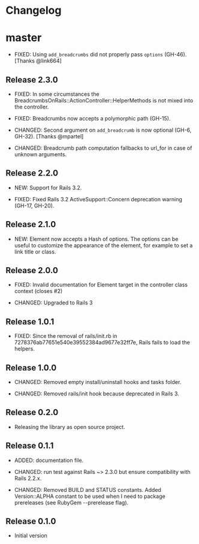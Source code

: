 # Changelog

# master

- FIXED: Using `add_breadcrumbs` did not properly pass `options` (GH-46). [Thanks @link664]


## Release 2.3.0

* FIXED: In some circumstances the BreadcrumbsOnRails::ActionController::HelperMethods is not mixed into the controller.

* FIXED: Breadcrumbs now accepts a polymorphic path (GH-15).

* CHANGED: Second argument on `add_breadcrumb` is now optional (GH-6, GH-32). [Thanks @mpartel]

* CHANGED: Breadcrumb path computation fallbacks to url_for in case of unknown arguments.


## Release 2.2.0

* NEW: Support for Rails 3.2.

* FIXED: Fixed Rails 3.2 ActiveSupport::Concern deprecation warning (GH-17, GH-20).


## Release 2.1.0

* NEW: Element now accepts a Hash of options. The options can be useful to customize the appearance of the element, for example to set a link title or class.


## Release 2.0.0

* FIXED: Invalid documentation for Element target in the controller class context (closes #2)

* CHANGED: Upgraded to Rails 3


## Release 1.0.1

* FIXED: Since the removal of rails/init.rb in 7278376ab77651e540e39552384ad9677e32ff7e, Rails fails to load the helpers.


## Release 1.0.0

* CHANGED: Removed empty install/uninstall hooks and tasks folder.

* CHANGED: Removed rails/init hook because deprecated in Rails 3.


## Release 0.2.0

* Releasing the library as open source project.

## Release 0.1.1


* ADDED: documentation file.

* CHANGED: run test against Rails ~> 2.3.0 but ensure compatibility with Rails 2.2.x.

* CHANGED: Removed BUILD and STATUS constants. Added Version::ALPHA constant to be used when I need to package prereleases (see RubyGem --prerelease flag).


## Release 0.1.0

* Initial version
